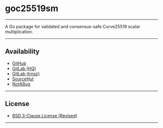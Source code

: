 # goc25519sm

----

A Go package for validated and consensus-safe Curve25519 scalar multiplication.

----

## Availability

- [GitHub](https://github.com/johnsonjh/goc25519sm)
- [GitLab (HQ)](https://gitlab.com/johnsonjh/goc25519sm)
- [GitLab (trnsz)](https://gitlab.trnsz.com/johnsonjh/goc25519sm)
- [SourceHut](https://sr.ht/~trn/goc25519sm)
- [NotABug](https://notabug.org/trn/goc25519sm)

----

## License

- [BSD 3-Clause License (Revised)](https://tldrlegal.com/license/bsd-3-clause-license-(revised))

----
